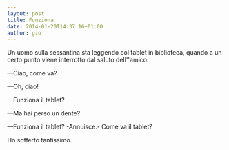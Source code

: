 ```yaml
---
layout: post
title: Funziona
date: 2014-01-20T14:37:16+01:00
author: gio
---
```


Un uomo sulla sessantina sta leggendo col tablet in biblioteca, quando a un certo punto viene interrotto dal saluto dell''amico:

—Ciao, come va?

—Oh, ciao!

—Funziona il tablet?

—Ma hai perso un dente?

—Funziona il tablet? -Annuisce.- Come va il tablet?

Ho sofferto tantissimo.
